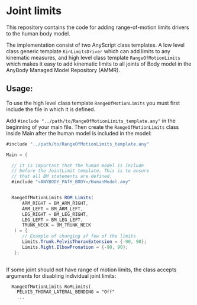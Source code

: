 # Joint limits

This repository contains the code for adding range-of-motion limits drivers to the human body model.

The implementation consist of two AnyScript class templates. A low level class
generic template `KinLimitsDriver` which can add limits to any kinematic measures, and high
level class template `RangeOfMotionLimits` which makes it easy to add
kinematic limits to all joints of Body model in the AnyBody Managed Model
Repository (AMMR).

## Usage: 

To use the high level class template `RangeOfMotionLimits` you must first 
include the file in which it is defined. 

Add `#include "../path/to/RangeOfMotionLimits_template.any"` in the beginning
of your main file. Then create the `RangeOfMotionLimits` class inside Main after 
the human model is included in the model:

```c#
#include "../path/to/RangeOfMotionLimits_template.any"

Main = {

  // It is important that the human model is include
  // before the JointLimit template. This is to ensure
  // that all BM statements are defined.
  #include "<ANYBODY_PATH_BODY>/HumanModel.any"


  RangeOfMotionLimits ROM_Limits(
      ARM_RIGHT = BM_ARM_RIGHT,
      ARM_LEFT = BM_ARM_LEFT,
      LEG_RIGHT = BM_LEG_RIGHT,
      LEG_LEFT = BM_LEG_LEFT,
      TRUNK_NECK = BM_TRUNK_NECK
   ) = {
      // Example of changing af few of the limits
      Limits.Trunk.PelvisThoraxExtension = {-90, 90};
      Limits.Right.ElbowPronation = {-90, 90};
   }; 
      
```

If some joint should not have range of motion limits, the class accepts
arguments for disabling individual joint limits:

```
  RangeOfMotionLimits RoMLimits(
    PELVIS_THORAX_LATERAL_BENDING = "Off"
    ... 
```

